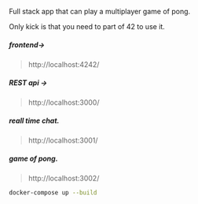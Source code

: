 Full stack app that can play a multiplayer game of pong.

Only kick is that you need to part of 42 to use it.

##### frontend->
> http://localhost:4242/

##### REST api ->
> http://localhost:3000/
##### reall time chat.
> http://localhost:3001/
##### game of pong.
> http://localhost:3002/

```sh
docker-compose up --build
```
